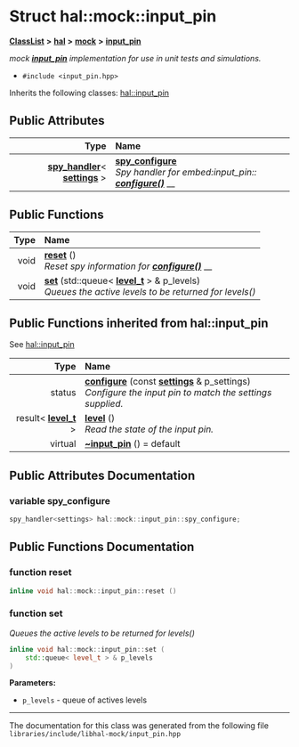 

# Struct hal::mock::input\_pin



[**ClassList**](annotated.md) **>** [**hal**](namespacehal.md) **>** [**mock**](namespacehal_1_1mock.md) **>** [**input\_pin**](structhal_1_1mock_1_1input__pin.md)



_mock_ [_**input\_pin**_](structhal_1_1mock_1_1input__pin.md) _implementation for use in unit tests and simulations._

* `#include <input_pin.hpp>`



Inherits the following classes: [hal::input\_pin](classhal_1_1input__pin.md)






















## Public Attributes

| Type | Name |
| ---: | :--- |
|  [**spy\_handler**](classhal_1_1spy__handler.md)&lt; [**settings**](structhal_1_1input__pin_1_1settings.md) &gt; | [**spy\_configure**](#variable-spy_configure)  <br>_Spy handler for embed:input\_pin::_ [_**configure()**_](classhal_1_1input__pin.md#function-configure) __ |
































## Public Functions

| Type | Name |
| ---: | :--- |
|  void | [**reset**](#function-reset) () <br>_Reset spy information for_ [_**configure()**_](classhal_1_1input__pin.md#function-configure) __ |
|  void | [**set**](#function-set) (std::queue&lt; [**level\_t**](structhal_1_1input__pin_1_1level__t.md) &gt; & p\_levels) <br>_Queues the active levels to be returned for levels()_  |


## Public Functions inherited from hal::input_pin

See [hal::input\_pin](classhal_1_1input__pin.md)

| Type | Name |
| ---: | :--- |
|  status | [**configure**](#function-configure) (const [**settings**](structhal_1_1input__pin_1_1settings.md) & p\_settings) <br>_Configure the input pin to match the settings supplied._  |
|  result&lt; [**level\_t**](structhal_1_1input__pin_1_1level__t.md) &gt; | [**level**](#function-level) () <br>_Read the state of the input pin._  |
| virtual  | [**~input\_pin**](#function-input_pin) () = default<br> |






















































## Public Attributes Documentation




### variable spy\_configure 

```C++
spy_handler<settings> hal::mock::input_pin::spy_configure;
```



## Public Functions Documentation




### function reset 

```C++
inline void hal::mock::input_pin::reset () 
```






### function set 

_Queues the active levels to be returned for levels()_ 
```C++
inline void hal::mock::input_pin::set (
    std::queue< level_t > & p_levels
) 
```





**Parameters:**


* `p_levels` - queue of actives levels 




        

------------------------------
The documentation for this class was generated from the following file `libraries/include/libhal-mock/input_pin.hpp`

